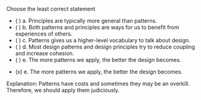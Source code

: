 <panel header=":lock::key: Choose the least  correct statement about principles and patterns." expanded>

<panel header="%%{{glyphicon_education}}%% Prerequisites" minimized>
  <dynamic-panel src="../../designPatterns/introduction/what/unit-inElsewhere-asFlat.md" boilerplate header="{{glyphicon_education}} Design Patterns: Introduction: What" />
</panel>

<p/>

<question>
Choose the least correct statement

- ( ) a. Principles are typically more general than patterns.
- ( ) b. Both patterns and principles are ways for us to benefit from experiences of others.
- ( ) c. Patterns gives us a higher-level vocabulary to talk about design.
- ( ) d. Most design patterns and design principles try to reduce coupling and increase cohesion.
- ( ) e. The more patterns we apply, the better the design becomes.

<div slot="answer">

- (x) e. The more patterns we apply, the better the design becomes.

Explanation: Patterns have costs and sometimes they may be an overkill. Therefore, we should apply them judiciously.

</div>
</question>
</panel>

